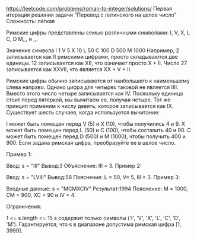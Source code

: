 https://leetcode.com/problems/roman-to-integer/solutions/
Первая итерация решения задачи "Перевод с латинского на целое число"
Сложность: лёгкая

Римские цифры представлены семью различными символами: I, V, X, L C, D M,,, и ,,.

Значение       символа
I 1
V 5
X 10
L 50
C 100
D 500
M 1000
Например, 2 записывается как II римскими цифрами, просто складываются две единицы. 12 записывается как XII, что означает просто X + II. Число 27 записывается как XXVII, что является XX + V + II.

Римские цифры обычно записываются от наибольшего к наименьшему слева направо. Однако цифра для четырех таковой не является IIII. Вместо этого число четыре записывается как IV. Поскольку единица стоит перед пятеркой, мы вычитаем ее, получая четыре. Тот же принцип применим к числу девять, которое записывается как IX. Существует шесть случаев, когда используется вычитание:

I может быть помещен перед V (5) и X (10), чтобы получились 4 и 9.
X может быть помещен перед L (50) и C (100), чтобы составить 40 и 90.
C может быть помещен перед D (500) и M (1000), чтобы получить 400 и 900.
Если задана римская цифра, преобразуйте ее в целое число.

 

Пример 1:

Ввод: s = "III"
Вывод:3 
Объяснение: III = 3.
Пример 2:

Ввод: s = "LVIII"
Вывод:58 
Пояснение: L = 50, V= 5, III = 3.
Пример 3:

Входные данные: s = "MCMXCIV"
Результат:1994 
Пояснение: M = 1000, CM = 900, XC = 90 и IV = 4.
 

Ограничения:

1 <= s.length <= 15
s содержит только символы ('I', 'V', 'X', 'L', 'C', 'D', 'M').
Гарантируется, что s в диапазоне допустима римская цифра [1, 3999].
